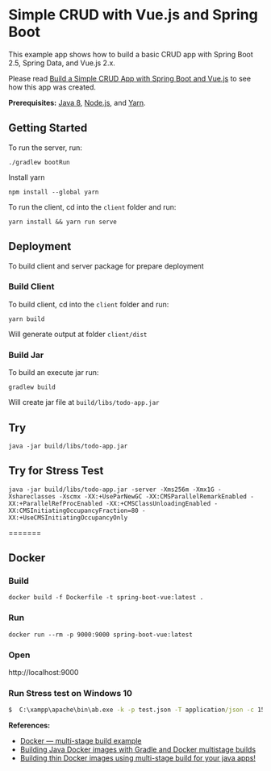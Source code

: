 # Simple CRUD with Vue.js and Spring Boot

This example app shows how to build a basic CRUD app with Spring Boot 2.5, Spring Data, and Vue.js 2.x.

Please read [Build a Simple CRUD App with Spring Boot and Vue.js](https://developer.okta.com/blog/2018/11/20/build-crud-spring-and-vue) to see how this app was created.

**Prerequisites:** [Java 8](http://www.oracle.com/technetwork/java/javase/downloads/jdk8-downloads-2133151.html), [Node.js](https://nodejs.org/), and [Yarn](https://yarnpkg.com/).

## Getting Started

To run the server, run:

	./gradlew bootRun

Install yarn

    npm install --global yarn

To run the client, cd into the `client` folder and run:

	yarn install && yarn run serve

## Deployment

To build client and server package for prepare deployment

### Build Client

To build client, cd into the `client` folder and run:

	yarn build

Will generate output at folder `client/dist`

### Build Jar

To build an execute jar run:

	gradlew build

Will create jar file at `build/libs/todo-app.jar`

## Try

	java -jar build/libs/todo-app.jar

## Try for Stress Test

    java -jar build/libs/todo-app.jar -server -Xms256m -Xmx1G -Xshareclasses -Xscmx -XX:+UseParNewGC -XX:CMSParallelRemarkEnabled -XX:+ParallelRefProcEnabled -XX:+CMSClassUnloadingEnabled -XX:CMSInitiatingOccupancyFraction=80 -XX:+UseCMSInitiatingOccupancyOnly

=======

## Docker

### Build

	docker build -f Dockerfile -t spring-boot-vue:latest .

### Run

	docker run --rm -p 9000:9000 spring-boot-vue:latest

### Open

http://localhost:9000

### Run Stress test on Windows 10

```bat
$  C:\xampp\apache\bin\ab.exe -k -p test.json -T application/json -c 15000 -n 200000 http://localhost:9000/todos
```

**References:**

- [Docker — multi-stage build example](https://medium.com/@shakyShane/lets-talk-about-docker-artifacts-27454560384f)
- [Building Java Docker images with Gradle and Docker multistage builds](http://paulbakker.io/java/docker-gradle-multistage/)
- [Building thin Docker images using multi-stage build for your java apps!](https://aboullaite.me/multi-stage-docker-java/)
